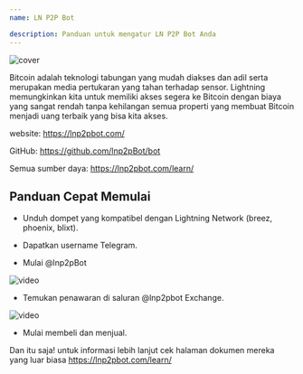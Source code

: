 ```yaml
---
name: LN P2P Bot

description: Panduan untuk mengatur LN P2P Bot Anda
---
```


![cover](assets/cover.webp)

Bitcoin adalah teknologi tabungan yang mudah diakses dan adil serta merupakan media pertukaran yang tahan terhadap sensor. Lightning memungkinkan kita untuk memiliki akses segera ke Bitcoin dengan biaya yang sangat rendah tanpa kehilangan semua properti yang membuat Bitcoin menjadi uang terbaik yang bisa kita akses.

website: https://lnp2pbot.com/

GitHub: https://github.com/lnp2pBot/bot

Semua sumber daya: https://lnp2pbot.com/learn/

## Panduan Cepat Memulai

- Unduh dompet yang kompatibel dengan Lightning Network (breez, phoenix, blixt).

- Dapatkan username Telegram.

- Mulai @lnp2pBot

![video](assets/1.webp)

- Temukan penawaran di saluran @lnp2pbot Exchange.

![video](assets/2.webp)

- Mulai membeli dan menjual.

Dan itu saja! untuk informasi lebih lanjut cek halaman dokumen mereka yang luar biasa https://lnp2pbot.com/learn/